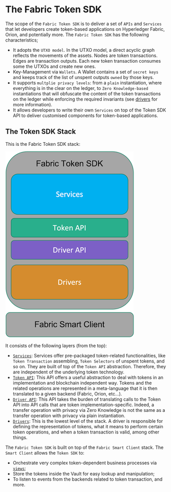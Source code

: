 # The Fabric Token SDK

The scope of the `Fabric Token SDK` is to deliver a set of `APIs` and `Services` that let developers create token-based 
applications on Hyperledger Fabric, Orion, and potentially more.
The `Fabric Token SDK` has the following characteristics;
- It adopts the `UTXO model`. In the UTXO model, a direct acyclic graph reflects the movements of the assets. 
  Nodes are token transactions. Edges are transaction outputs. Each new token transaction consumes some the 
  UTXOs and create new ones.
- Key-Management via `Wallets`. A Wallet contains a set of `secret keys` and keeps track of the list of unspent outputs `owned` by those keys.
- It supports `multplie privacy levels`: from a `plain` instantiation, where everything is in the clear on the ledger, 
  to `Zero Knowledge-based` instantiations that will obfuscate the content of the token transactions on the ledger while enforcing the required invariants
  (see [drivers](./drivers.md) for more information).
- It allows developers to write their own `Services` on top of the Token SDK API to deliver customised components 
  for token-based applications.

## The Token SDK Stack

This is the Fabric Token SDK stack: 

![stack](imgs/stack.png)

It consists of the following layers (from the top):
- [`Services`](./services.md): Services offer pre-packaged token-related functionalities,
  like `Token Transaction` assembling, `Token Selectors` of unspent tokens, and so on.
  They are built of top of the `Token API` abstraction. Therefore, they are independent of the underlying token technology.
- [`Token API`](./token-api.md): This API offers a useful abstraction to deal with tokens in an implementation and blockchain independent way.
  Tokens and the related operations are represented in a meta-language that it is then translated to a given backend (Fabric, Orion, etc...).  
- [`Driver API`](./driver-api.md): This API takes the burden of translating calls to the Token API into API calls that are token implementation-specific.
  Indeed, a transfer operation with privacy via Zero Knowledge is not the same as a transfer operation with privacy via plain instantiation.
- [`Drivers`](./drivers.md): This is the lowest level of the stack. A driver is responsible for 
  defining the representation of tokens, what it means to perform certain token operations,
  and when a token transaction is valid, among other things.
  
The `Fabric Token SDK` is built on top of the `Fabric Smart Client` stack. 
The `Smart Client` allows the `Token SDK` to: 
- Orchestrate very complex token-dependent business processes via [`views`](https://github.com/hyperledger-labs/fabric-smart-client/blob/main/docs/view/api.md);
- Store the tokens inside the Vault for easy lookup and manipulation;
- To listen to events from the backends related to token transaction, and more.
